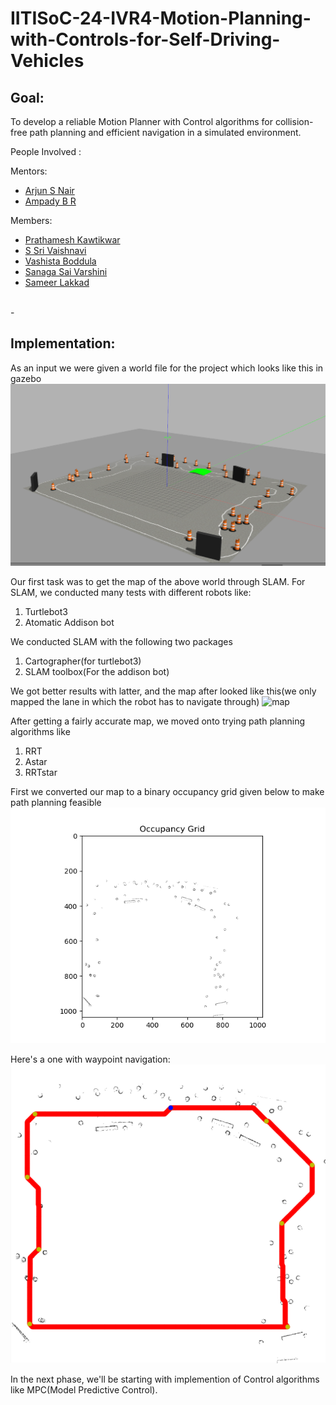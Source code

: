 # IITISoC-24-IVR4-Motion-Planning-with-Controls-for-Self-Driving-Vehicles

## Goal:
To develop a reliable Motion Planner with Control algorithms for collision-free path planning and efficient navigation in a simulated environment.

People Involved : 

Mentors:
- [Arjun S Nair](https://github.com/arjun-593)
- [Ampady B R](https://github.com/ampady06)

Members:
- [Prathamesh Kawtikwar](https://github.com/ppk1709)
- [S Sri Vaishnavi](https://github.com/vaishnavi-1035)
- [Vashista Boddula](https://github.com/Vashista2412)
- [Sanaga Sai Varshini](https://github.com/varshini2902)
- [Sameer Lakkad](https://github.com/sameerlakkad)
<br>
-

## Implementation:
As an input we were given a world file for the project which looks like this in gazebo
![Screenshot](Images/igvc_world.png)

Our first task was to get the map of the above world through SLAM.
For SLAM, we conducted many tests with different robots like:
1. Turtlebot3
2. Atomatic Addison bot

We conducted SLAM with the following two packages
1. Cartographer(for turtlebot3)
2. SLAM toolbox(For the addison bot)

We got better results with latter, and the map after looked like this(we only mapped the lane in which the robot has to navigate through)
![map](maps/my_map.pgm)

After getting a fairly accurate map, we moved onto trying path planning algorithms like 
1. RRT
2. Astar
3. RRTstar

First we converted our map to a binary occupancy grid given below to make path planning feasible
![Image](Images/occupancy_grid_SLAM.png)

Here's a one with waypoint navigation:
![Image](Images/Astar_waypoint.png)

In the next phase, we'll be starting with implemention of Control algorithms like MPC(Model Predictive Control). 







